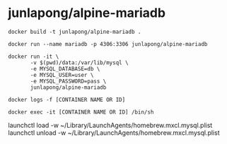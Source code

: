 junlapong/alpine-mariadb
========================

```
docker build -t junlapong/alpine-mariadb .

docker run --name mariadb -p 4306:3306 junlapong/alpine-mariadb

docker run -it \
       -v $(pwd)/data:/var/lib/mysql \
       -e MYSQL_DATABASE=db \
       -e MYSQL_USER=user \
       -e MYSQL_PASSWORD=pass \
       junlapong/alpine-mariadb

docker logs -f [CONTAINER NAME OR ID]

docker exec -it [CONTAINER NAME OR ID] /bin/sh
```

launchctl load -w ~/Library/LaunchAgents/homebrew.mxcl.mysql.plist
launchctl unload -w ~/Library/LaunchAgents/homebrew.mxcl.mysql.plist